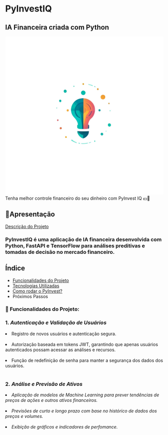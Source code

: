 # PyInvestIQ
## IA Financeira criada com Python

![PyInvestIQ](./assets/fotor-ai-20241025174914.jpg)
Tenha melhor controle financeiro do seu dinheiro com PyInvest IQ 💵💸

## 🪪Apresentação
<a href="descricao">Descrição do Projeto </a>

### PyInvestIQ é uma aplicação de IA financeira desenvolvida com Python, FastAPI e TensorFlow para análises preditivas e tomadas de decisão no mercado financeiro.

## Índice
- <a href="#funcionalidades">Funcionalidades do Projeto </a>
- <a href="tecnologias">Tecnologias Utilizadas</a>
- <a href="rodar">Como rodar o PyInvest?</a>
- <a hred="passos">Próximos Passos</a>
  
### 📲 Funcionalidades do Projeto:

<h3>1. <strong><em>Autenticação e Validação de Usuários</strong></em></h3>
<li>Registro de novos usuários e autenticação segura.</li>
<br>
<li>Autorização baseada em tokens JWT, garantindo que apenas usuários autenticados possam acessar as análises e recursos.</li> 
<br>
<li>Função de redefinição de senha para manter a segurança dos dados dos usuários.</li>
<br>
<h3>2.<strong><em> Análise e Previsão de Ativos</strong></em></h3>
<li><em>Aplicação de modelos de Machine Learning para prever tendências de preços de ações e outros ativos financeiros.</em></li>
<br>
<li><em>Previsões de curto e longo prazo com base no histórico de dados dos preços e volumes.</em></li>
<br>
<li><em>Exibição de gráficos e indicadores de perfomance.</em></li>


